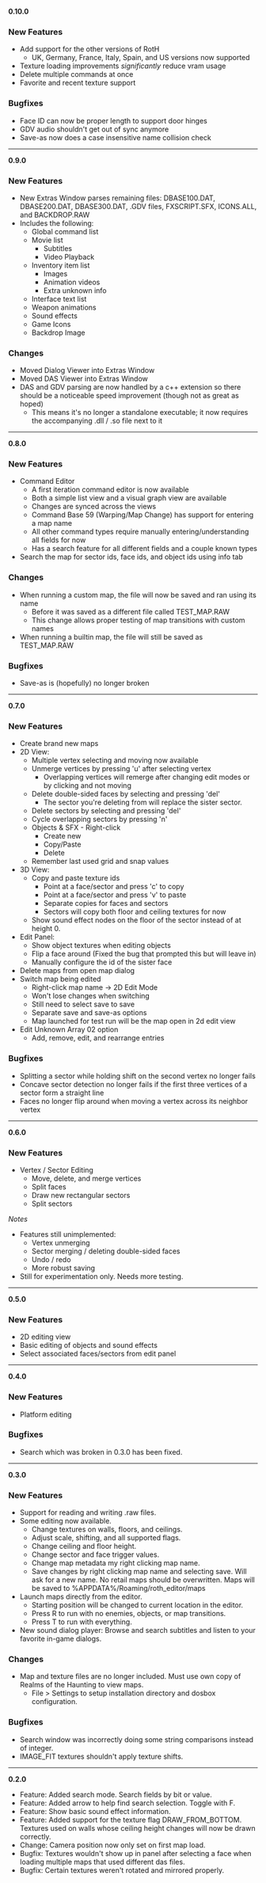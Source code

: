 **0.10.0**
### New Features
  - Add support for the other versions of RotH
    - UK, Germany, France, Italy, Spain, and US versions now supported
  - Texture loading improvements *significantly* reduce vram usage
  - Delete multiple commands at once
  - Favorite and recent texture support

### Bugfixes
  - Face ID can now be proper length to support door hinges
  - GDV audio shouldn't get out of sync anymore
  - Save-as now does a case insensitive name collision check

---

**0.9.0**
### New Features
  - New Extras Window parses remaining files: DBASE100.DAT, DBASE200.DAT, DBASE300.DAT, .GDV files, FXSCRIPT.SFX, ICONS.ALL, and BACKDROP.RAW
  - Includes the following:
    - Global command list
    - Movie list
      - Subtitles
      - Video Playback
    - Inventory item list
      - Images
      - Animation videos
      - Extra unknown info
    - Interface text list
    - Weapon animations
    - Sound effects
    - Game Icons
    - Backdrop Image

### Changes
  - Moved Dialog Viewer into Extras Window
  - Moved DAS Viewer into Extras Window
  - DAS and GDV parsing are now handled by a c++ extension so there should be a noticeable speed improvement (though not as great as hoped)
    - This means it's no longer a standalone executable; it now requires the accompanying .dll / .so file next to it

---

**0.8.0**
### New Features
  - Command Editor
    - A first iteration command editor is now available
    - Both a simple list view and a visual graph view are available
    - Changes are synced across the views
    - Command Base 59 (Warping/Map Change) has support for entering a map name
    - All other command types require manually entering/understanding all fields for now
    - Has a search feature for all different fields and a couple known types
  - Search the map for sector ids, face ids, and object ids using info tab

### Changes
  - When running a custom map, the file will now be saved and ran using its name
    - Before it was saved as a different file called TEST_MAP.RAW
    - This change allows proper testing of map transitions with custom names
  - When running a builtin map, the file will still be saved as TEST_MAP.RAW

### Bugfixes
  - Save-as is (hopefully) no longer broken

---

**0.7.0**
### New Features
  - Create brand new maps
  - 2D View:
    - Multiple vertex selecting and moving now available
    - Unmerge vertices by pressing 'u' after selecting vertex
      - Overlapping vertices will remerge after changing edit modes or by clicking and not moving
    - Delete double-sided faces by selecting and pressing 'del'
      - The sector you're deleting from will replace the sister sector.
    - Delete sectors by selecting and pressing 'del'
    - Cycle overlapping sectors by pressing 'n'
    - Objects & SFX - Right-click
      - Create new
      - Copy/Paste
      - Delete
    - Remember last used grid and snap values
  - 3D View:
    - Copy and paste texture ids
      - Point at a face/sector and press 'c' to copy
      - Point at a face/sector and press 'v' to paste
      - Separate copies for faces and sectors
      - Sectors will copy both floor and ceiling textures for now
    - Show sound effect nodes on the floor of the sector instead of at height 0.
  - Edit Panel:
    - Show object textures when editing objects
    - Flip a face around (Fixed the bug that prompted this but will leave in)
    - Manually configure the id of the sister face
  - Delete maps from open map dialog
  - Switch map being edited
    - Right-click map name -> 2D Edit Mode
    - Won't lose changes when switching
    - Still need to select save to save
    - Separate save and save-as options
    - Map launched for test run will be the map open in 2d edit view
  - Edit Unknown Array 02 option
    - Add, remove, edit, and rearrange entries

### Bugfixes
  - Splitting a sector while holding shift on the second vertex no longer fails
  - Concave sector detection no longer fails if the first three vertices of a sector form a straight line
  - Faces no longer flip around when moving a vertex across its neighbor vertex

---

**0.6.0**
### New Features
  - Vertex / Sector Editing
    - Move, delete, and merge vertices
    - Split faces
    - Draw new rectangular sectors
    - Split sectors

*Notes*
  - Features still unimplemented:
    - Vertex unmerging
    - Sector merging / deleting double-sided faces
    - Undo / redo
    - More robust saving
  - Still for experimentation only. Needs more testing.

---

**0.5.0**
### New Features
  - 2D editing view
  - Basic editing of objects and sound effects
  - Select associated faces/sectors from edit panel

---

**0.4.0**
### New Features
  - Platform editing

### Bugfixes
  - Search which was broken in 0.3.0 has been fixed.

---

**0.3.0**
### New Features
  - Support for reading and writing .raw files.
  - Some editing now available.
    - Change textures on walls, floors, and ceilings.
    - Adjust scale, shifting, and all supported flags.
    - Change ceiling and floor height.
    - Change sector and face trigger values.
    - Change map metadata my right clicking map name.
    - Save changes by right clicking map name and selecting save. Will ask for a new name. No retail maps should be overwritten. Maps will be saved to %APPDATA%/Roaming/roth_editor/maps
  - Launch maps directly from the editor.
    - Starting position will be changed to current location in the editor.
    - Press R to run with no enemies, objects, or map transitions.
    - Press T to run with everything.
  - New sound dialog player: Browse and search subtitles and listen to your favorite in-game dialogs.

### Changes
  - Map and texture files are no longer included. Must use own copy of Realms of the Haunting to view maps. 
    - File > Settings to setup installation directory and dosbox configuration.
  
### Bugfixes
  - Search window was incorrectly doing some string comparisons instead of integer.
  - IMAGE_FIT textures shouldn't apply texture shifts.

---

**0.2.0**
  - Feature: Added search mode. Search fields by bit or value.
  - Feature: Added arrow to help find search selection. Toggle with F.
  - Feature: Show basic sound effect information.
  - Feature: Added support for the texture flag DRAW_FROM_BOTTOM. Textures used on walls whose ceiling height changes will now be drawn correctly.
  - Change: Camera position now only set on first map load.
  - Bugfix: Textures wouldn't show up in panel after selecting a face when loading multiple maps that used different das files.
  - Bugfix: Certain textures weren't rotated and mirrored properly.
